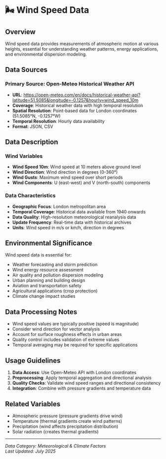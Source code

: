 # 🌬️ Wind Speed Data

## Overview
Wind speed data provides measurements of atmospheric motion at various heights, essential for understanding weather patterns, energy applications, and environmental dispersion modeling.

## Data Sources

### Primary Source: Open-Meteo Historical Weather API
- **URL**: https://open-meteo.com/en/docs/historical-weather-api?latitude=51.5085&longitude=-0.1257&hourly=wind_speed_10m
- **Coverage**: Historical weather data with high temporal resolution
- **Spatial Resolution**: Point-based data for London coordinates (51.5085°N, -0.1257°W)
- **Temporal Resolution**: Hourly data availability
- **Format**: JSON, CSV

## Data Description

### Wind Variables
- **Wind Speed 10m**: Wind speed at 10 meters above ground level
- **Wind Direction**: Wind direction in degrees (0-360°)
- **Wind Gusts**: Maximum wind speed over short periods
- **Wind Components**: U (east-west) and V (north-south) components

### Data Characteristics
- **Geographic Focus**: London metropolitan area
- **Temporal Coverage**: Historical data available from 1940 onwards
- **Data Quality**: High-resolution meteorological reanalysis data
- **Update Frequency**: Real-time data with historical archives
- **Units**: Wind speed in m/s or km/h, direction in degrees

## Environmental Significance
Wind speed data is essential for:
- Weather forecasting and storm prediction
- Wind energy resource assessment
- Air quality and pollution dispersion modeling
- Urban planning and building design
- Aviation and transportation safety
- Agricultural applications (crop protection)
- Climate change impact studies

## Data Processing Notes
- Wind speed values are typically positive (speed is magnitude)
- Consider wind direction for vector analysis
- Account for surface roughness effects in urban areas
- Quality control includes validation of extreme values
- Temporal averaging may be required for specific applications

## Usage Guidelines
1. **Data Access**: Use Open-Meteo API with London coordinates
2. **Preprocessing**: Apply temporal aggregation and directional analysis
3. **Quality Checks**: Validate wind speed ranges and directional consistency
4. **Integration**: Combine with pressure gradients and temperature data

## Related Variables
- Atmospheric pressure (pressure gradients drive wind)
- Temperature (thermal gradients create wind patterns)
- Precipitation (wind affects precipitation distribution)
- Solar radiation (creates thermal gradients)

---
*Data Category: Meteorological & Climate Factors*  
*Last Updated: July 2025* 